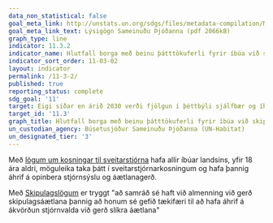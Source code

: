 ```yaml
---
data_non_statistical: false
goal_meta_link: http://unstats.un.org/sdgs/files/metadata-compilation/Metadata-Goal-11.pdf
goal_meta_link_text: Lýsigögn Sameinuðu Þjóðanna (pdf 2066kB)
graph_type: line
indicator: 11.3.2
indicator_name: Hlutfall borga með beinu þátttökuferli fyrir íbúa við skipulag og stjórnun þéttbýlis, með reglubundnum og lýðræðislegum hætti.
indicator_sort_order: 11-03-02
layout: indicator
permalink: /11-3-2/
published: true
reporting_status: complete
sdg_goal: '11'
target: Eigi síðar en árið 2030 verði fjölgun í þéttbýli sjálfbær og íbúar alls staðar í heiminum taki meiri þátt í skipulagsmálum og samkomulagi um sjálfbærni. 
target_id: '11.3'
graph_title: Hlutfall borga með beinu þátttökuferli fyrir íbúa við skipulag og stjórnun þéttbýlis, með reglubundnum og lýðræðislegum hætti.
un_custodian_agency: Búsetusjóður Sameinuðu Þjóðanna (UN-Habitat)
un_designated_tier: '3'
---
```


Með [lögum um kosningar til sveitarstjórna](https://www.althingi.is/altext/stjt/1998.005.html) hafa allir íbúar landsins, yfir 18 ára aldri, möguleika taka þátt í sveitarstjórnarkosningum og hafa þannig áhrif á opinbera stjórnsýslu og áætlanagerð.

Með [Skipulagslögum](https://www.althingi.is/lagas/nuna/2010123.html) er tryggt "að samráð sé haft við almenning við gerð skipulagsáætlana þannig að honum sé gefið tækifæri til að hafa áhrif á ákvörðun stjórnvalda við gerð slíkra áætlana"
